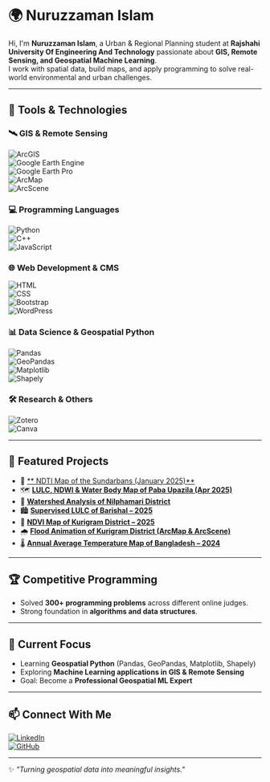 # 🌍 Nuruzzaman Islam 
Hi, I'm **Nuruzzaman Islam**, a Urban & Regional Planning student at **Rajshahi University Of Engineering And Technology** passionate about **GIS, Remote Sensing, and Geospatial Machine Learning**.  
I work with spatial data, build maps, and apply programming to solve real-world environmental and urban challenges.  

---

## 🔧 Tools & Technologies  

### 🛰️ GIS & Remote Sensing  
![ArcGIS](https://img.shields.io/badge/ArcGIS-2C7AC3?style=for-the-badge&logo=arcgis&logoColor=white)  
![Google Earth Engine](https://img.shields.io/badge/Google%20Earth%20Engine-4285F4?style=for-the-badge&logo=googleearth&logoColor=white)  
![Google Earth Pro](https://img.shields.io/badge/Google%20Earth%20Pro-4285F4?style=for-the-badge&logo=googleearth&logoColor=white)  
![ArcMap](https://img.shields.io/badge/ArcMap-2C7AC3?style=for-the-badge&logo=esri&logoColor=white)  
![ArcScene](https://img.shields.io/badge/ArcScene-2C7AC3?style=for-the-badge&logo=esri&logoColor=white)  

### 💻 Programming Languages  
![Python](https://img.shields.io/badge/Python-3776AB?style=for-the-badge&logo=python&logoColor=white)  
![C++](https://img.shields.io/badge/C++-00599C?style=for-the-badge&logo=cplusplus&logoColor=white)  
![JavaScript](https://img.shields.io/badge/JavaScript-F7DF1E?style=for-the-badge&logo=javascript&logoColor=black)  

### 🌐 Web Development & CMS  
![HTML](https://img.shields.io/badge/HTML5-E34F26?style=for-the-badge&logo=html5&logoColor=white)  
![CSS](https://img.shields.io/badge/CSS3-1572B6?style=for-the-badge&logo=css3&logoColor=white)  
![Bootstrap](https://img.shields.io/badge/Bootstrap-7952B3?style=for-the-badge&logo=bootstrap&logoColor=white)  
![WordPress](https://img.shields.io/badge/WordPress-21759B?style=for-the-badge&logo=wordpress&logoColor=white)  

### 📊 Data Science & Geospatial Python  
![Pandas](https://img.shields.io/badge/Pandas-150458?style=for-the-badge&logo=pandas&logoColor=white)  
![GeoPandas](https://img.shields.io/badge/GeoPandas-0E4C92?style=for-the-badge&logo=python&logoColor=white)  
![Matplotlib](https://img.shields.io/badge/Matplotlib-11557c?style=for-the-badge&logo=python&logoColor=white)  
![Shapely](https://img.shields.io/badge/Shapely-0E4C92?style=for-the-badge&logo=python&logoColor=white)  

### 🛠 Research & Others  
![Zotero](https://img.shields.io/badge/Zotero-CC2936?style=for-the-badge&logo=zotero&logoColor=white)  
![Canva](https://img.shields.io/badge/Canva-00C4CC?style=for-the-badge&logo=canva&logoColor=white)  

---

## 📌 Featured Projects  

- 🌊 [** NDTI Map of the Sundarbans (January 2025)**](https://www.linkedin.com/posts/nuruzzamanislam_ndti-map-of-the-sundarbans-january-2025-activity-7368963276531003394-xfUM?utm_source=share&utm_medium=member_desktop&rcm=ACoAADMNrUAB08iX8FKHnhW0rPHMFrZBuTF2IHA)
- 🗺️ [**LULC, NDWI & Water Body Map of Paba Upazila (Apr 2025)**](https://www.linkedin.com/posts/sercbd_spaceexploration-remotesensing-naturalresources-activity-7368855321743683586-OZS_?utm_source=share&utm_medium=member_desktop&rcm=ACoAADMNrUAB08iX8FKHnhW0rPHMFrZBuTF2IHA)  
- 🌊 [**Watershed Analysis of Nilphamari District**](https://www.linkedin.com/posts/nuruzzamanislam_i-recently-worked-on-a-watershed-analysis-activity-7363857291017670656-onb6?utm_source=share&utm_medium=member_desktop&rcm=ACoAADMNrUAB08iX8FKHnhW0rPHMFrZBuTF2IHA)  
- 🏙️ [**Supervised LULC of Barishal – 2025**  ](https://www.linkedin.com/posts/nuruzzamanislam_supervised-land-use-land-cover-of-activity-7361446648608108546-L9-x?utm_source=share&utm_medium=member_desktop&rcm=ACoAADMNrUAB08iX8FKHnhW0rPHMFrZBuTF2IHA)
- 🌿 [**NDVI Map of Kurigram District – 2025**](https://www.linkedin.com/posts/nuruzzamanislam_ndvi-map-of-kurigram-district-for-the-activity-7359459992447447041-mhss?utm_source=share&utm_medium=member_desktop&rcm=ACoAADMNrUAB08iX8FKHnhW0rPHMFrZBuTF2IHA)  
- 🌧️ [**Flood Animation of Kurigram District (ArcMap & ArcScene)**](https://www.linkedin.com/posts/nuruzzamanislam_as-part-of-my-practical-gis-learning-i-developed-activity-7357458467177025536-VMbp?utm_source=share&utm_medium=member_desktop&rcm=ACoAADMNrUAB08iX8FKHnhW0rPHMFrZBuTF2IHA)  
- 🌡️ [**Annual Average Temperature Map of Bangladesh – 2024**  ](https://www.linkedin.com/posts/nuruzzamanislam_annual-average-temperature-map-of-bangladesh-activity-7350777618025041945-cXU8?utm_source=share&utm_medium=member_desktop&rcm=ACoAADMNrUAB08iX8FKHnhW0rPHMFrZBuTF2IHA)

---

## 🏆 Competitive Programming  

- Solved **300+ programming problems** across different online judges.  
- Strong foundation in **algorithms and data structures**.  

---

## 🎯 Current Focus  

- Learning **Geospatial Python** (Pandas, GeoPandas, Matplotlib, Shapely)  
- Exploring **Machine Learning applications in GIS & Remote Sensing**  
- Goal: Become a **Professional Geospatial ML Expert**  

---

## 📫 Connect With Me  

[![LinkedIn](https://img.shields.io/badge/LinkedIn-0A66C2?style=for-the-badge&logo=linkedin&logoColor=white)](https://linkedin.com/in/nuruzzamanislam/)  
[![GitHub](https://img.shields.io/badge/GitHub-181717?style=for-the-badge&logo=github&logoColor=white)](https://github.com/Niloy178/)  

---
✨ *"Turning geospatial data into meaningful insights."*  
